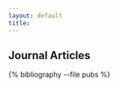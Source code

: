 ```yaml
---
layout: default
title: 
---
```


Journal Articles
------------------------
{% bibliography --file pubs %}



